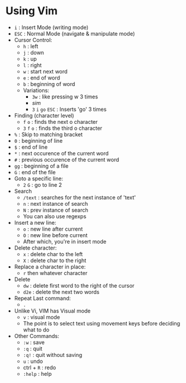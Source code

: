 Using Vim
=================

- `i` : Insert Mode (writing mode)
- `ESC` : Normal Mode (navigate & manipulate mode)
- Cursor Control:
  - `h` : left
  - `j` : down
  - `k` : up
  - `l` : right
  - `w` : start next word
  - `e` : end of word
  - `b` : beginning of word
  - Variations:
    - `3w` : like pressing w 3 times
    - *sim*
    - `3` `i` `go` `ESC` : Inserts 'go' 3 times
- Finding (character level)
  - `f` `o` : finds the next o character
  - `3` `f` `o` : finds the third o character
- `%` : Skip to matching bracket
- `0` : beginning of line
- `$` : end of line
- `*` : next occurence of the current word
- `#` : previous occurence of the current word
- `gg` : beginning of a file
- `G` : end of the file
- Goto a specific line:
  - `2` `G` : go to line 2
- Search
  - `/text` : searches for the next instance of 'text'
  - `n` : next instance of search
  - `N` : prev instance of search
  - You can also use regexps
- Insert a new line:
  - `o` : new line after current
  - `O` : new line before current
  - After which, you're in insert mode
- Delete character:
  - `x` : delete char to the left
  - `X` : delete char to the right
- Replace a character in place:
  - `r` then whatever character
- Delete
  - `dw` : delete first word to the right of the cursor
  - `d2e` : delete the next two words
- Repeat Last command:
  - `.`
- Unlike Vi, VIM has Visual mode
  - `v` : visual mode
  - The point is to select text using movement keys before deciding what to do
- Other Commands:
  - `:w` : save
  - `:q` : quit
  - `:q!` : quit without saving
  - `u` : undo
  - ctrl + `R` : redo
  - `:help` : help


